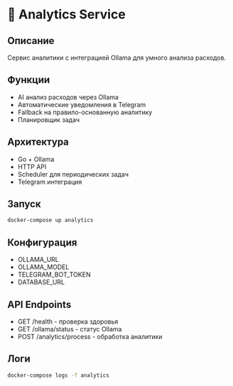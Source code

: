 # 🤖 Analytics Service

## Описание
Сервис аналитики с интеграцией Ollama для умного анализа расходов.

## Функции
- AI анализ расходов через Ollama
- Автоматические уведомления в Telegram
- Fallback на правило-основанную аналитику
- Планировщик задач

## Архитектура
- Go + Ollama
- HTTP API
- Scheduler для периодических задач
- Telegram интеграция

## Запуск
```bash
docker-compose up analytics
```

## Конфигурация
- OLLAMA_URL
- OLLAMA_MODEL
- TELEGRAM_BOT_TOKEN
- DATABASE_URL

## API Endpoints
- GET /health - проверка здоровья
- GET /ollama/status - статус Ollama
- POST /analytics/process - обработка аналитики

## Логи
```bash
docker-compose logs -f analytics
```
